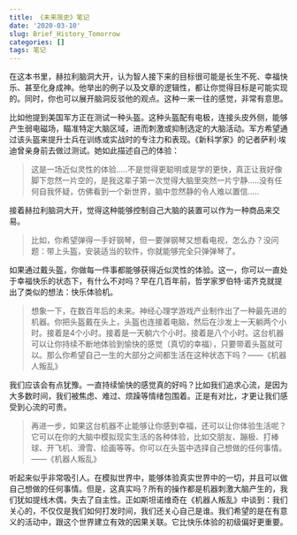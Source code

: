 ```yaml
---
title: 《未来简史》笔记
date: '2020-03-10'
slug: Brief_History_Tomorrow
categories: []
tags: 笔记
---
```


在这本书里，赫拉利脑洞大开，认为智人接下来的目标很可能是长生不死、幸福快乐、甚至化身成神。他举出的例子以及文章的逻辑性，都让你觉得目标是可能实现的。同时，你也可以展开脑洞反驳他的观点。这种一来一往的感觉，非常有意思。

比如他提到美国军方正在测试一种头盔。这种头盔配有电极，连接头皮外侧，能够产生弱电磁场，瞄准特定大脑区域，进而刺激或抑制选定的大脑活动。军方希望通过该头盔来提升士兵在训练或实战时的专注力和表现。《新科学家》的记者萨利·埃迪曾亲身前去做过测试。她如此描述自己的体验：

> 这是一场近似灵性的体验.....不是觉得更聪明或是学的更快，真正让我好像脚下忽然一片空的，是我这辈子第一次觉得大脑里突然一片宁静.....没有任何自我怀疑，仿佛看到一个新世界，脑中忽然静的令人难以置信.....

接着赫拉利脑洞大开，觉得这种能够控制自己大脑的装置可以作为一种商品来交易。

> 比如，你希望弹得一手好钢琴，但一要弹钢琴又想看电视，怎么办？没问题：带上头盔，安装适当的软件，你就能够完全只弹弹琴了。

如果通过戴头盔，你做每一件事都能够获得近似灵性的体验。这一，你可以一直处于幸福快乐的状态下，有什么不对吗？早在几百年前，哲学家罗伯特·诺齐克就提出了类似的想法：快乐体验机。

> 想象一下，在数百年后的未来。神经心理学游戏产业制作出了一种最先进的机器。你把头盔戴在头上，头盔也连接着电脑，然后在沙发上一天躺两个小时。接着是4个小时。接着是一天躺六个小时。接着是八个小时。这台机器可以让你持续不断地体验到愉快的感觉（真切的幸福），只要带着头盔就可以。那么你希望自己一生的大部分之间都生活在这种状态下吗？——《机器人叛乱》

我们应该会有点犹豫。一直持续愉快的感觉真的好吗？比如我们追求心流，是因为大多数时间，我们被焦虑、难过、烦躁等情绪包围着。正是有对比，才更让我们感受到心流的可贵。

> 再进一步，如果这台机器不止能够让你感到幸福，还可以让你体验生活呢？它可以在你的大脑中模拟现实生活的各种体验，比如交朋友、蹦极、打棒球、开飞机、滑雪、绘画等等。你可以在头盔中选择自己想做的任何事情。——《机器人叛乱》

听起来似乎非常吸引人。在模拟世界中，能够体验真实世界中的一切，并且可以做自己想做的任何事情。但是，这真实吗？所有的操作都是机器刺激大脑产生的，我们犹如提线木偶，失去了自主性。正如斯坦诺维奇在《机器人叛乱》中谈到：我们关心的，不仅仅是我们如何打发时间，我们还关心自己是谁。我们希望的是在有意义的活动中，跟这个世界建立有效的因果关联。它比快乐体验的初级偏好更重要。